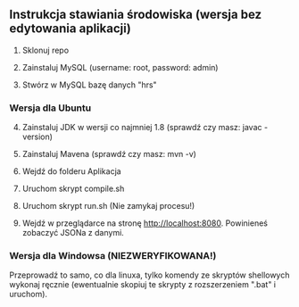 ## Instrukcja stawiania środowiska (wersja bez edytowania aplikacji)

1. Sklonuj repo

2. Zainstaluj MySQL (username: root, password: admin)

3. Stwórz w MySQL bazę danych "hrs"

### Wersja dla Ubuntu

4. Zainstaluj JDK w wersji co najmniej 1.8 (sprawdź czy masz: javac -version)

5. Zainstaluj Mavena (sprawdź czy masz: mvn -v)

6. Wejdź do folderu Aplikacja

6. Uruchom skrypt compile.sh

7. Uruchom skrypt run.sh (Nie zamykaj procesu!)

8. Wejdź w przeglądarce na stronę [http://localhost:8080](http://localhost:8080). Powinieneś zobaczyć JSONa z danymi.

### Wersja dla Windowsa (NIEZWERYFIKOWANA!)

Przeprowadź to samo, co dla linuxa, tylko komendy ze skryptów shellowych wykonaj ręcznie (ewentualnie skopiuj te skrypty z rozszerzeniem ".bat" i uruchom).
